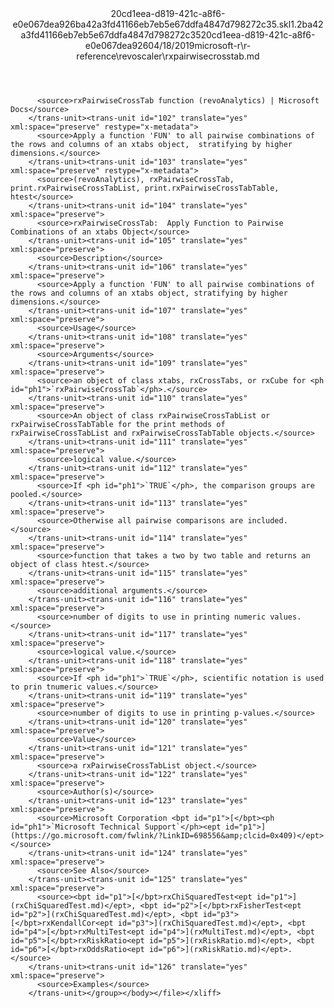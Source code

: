 <?xml version="1.0"?><xliff version="1.2" xmlns="urn:oasis:names:tc:xliff:document:1.2" xmlns:xsi="http://www.w3.org/2001/XMLSchema-instance" xsi:schemaLocation="urn:oasis:names:tc:xliff:document:1.2 xliff-core-1.2-transitional.xsd"><file datatype="xml" original="rxpairwisecrosstab.md" source-language="en-US" target-language="en-US"><header><tool tool-id="mdxliff" tool-name="mdxliff" tool-version="1.0-d1654b2" tool-company="Microsoft" /><xliffext:skl_file_name xmlns:xliffext="urn:microsoft:content:schema:xliffextensions">20cd1eea-d819-421c-a8f6-e0e067dea926ba42a3fd41166eb7eb5e67ddfa4847d798272c35.skl</xliffext:skl_file_name><xliffext:version xmlns:xliffext="urn:microsoft:content:schema:xliffextensions">1.2</xliffext:version><xliffext:ms.openlocfilehash xmlns:xliffext="urn:microsoft:content:schema:xliffextensions">ba42a3fd41166eb7eb5e67ddfa4847d798272c35</xliffext:ms.openlocfilehash><xliffext:ms.sourcegitcommit xmlns:xliffext="urn:microsoft:content:schema:xliffextensions">20cd1eea-d819-421c-a8f6-e0e067dea926</xliffext:ms.sourcegitcommit><xliffext:ms.lasthandoff xmlns:xliffext="urn:microsoft:content:schema:xliffextensions">04/18/2019</xliffext:ms.lasthandoff><xliffext:ms.openlocfilepath xmlns:xliffext="urn:microsoft:content:schema:xliffextensions">microsoft-r\r-reference\revoscaler\rxpairwisecrosstab.md</xliffext:ms.openlocfilepath></header><body><group id="content" extype="content"><trans-unit id="101" translate="yes" xml:space="preserve" restype="x-metadata">
          <source>rxPairwiseCrossTab function (revoAnalytics) | Microsoft Docs</source>
        </trans-unit><trans-unit id="102" translate="yes" xml:space="preserve" restype="x-metadata">
          <source>Apply a function 'FUN' to all pairwise combinations of the rows and columns of an xtabs object,  stratifying by higher dimensions.</source>
        </trans-unit><trans-unit id="103" translate="yes" xml:space="preserve" restype="x-metadata">
          <source>(revoAnalytics), rxPairwiseCrossTab, print.rxPairwiseCrossTabList, print.rxPairwiseCrossTabTable, htest</source>
        </trans-unit><trans-unit id="104" translate="yes" xml:space="preserve">
          <source>rxPairwiseCrossTab:  Apply Function to Pairwise Combinations of an xtabs Object</source>
        </trans-unit><trans-unit id="105" translate="yes" xml:space="preserve">
          <source>Description</source>
        </trans-unit><trans-unit id="106" translate="yes" xml:space="preserve">
          <source>Apply a function 'FUN' to all pairwise combinations of the rows and columns of an xtabs object, stratifying by higher dimensions.</source>
        </trans-unit><trans-unit id="107" translate="yes" xml:space="preserve">
          <source>Usage</source>
        </trans-unit><trans-unit id="108" translate="yes" xml:space="preserve">
          <source>Arguments</source>
        </trans-unit><trans-unit id="109" translate="yes" xml:space="preserve">
          <source>an object of class xtabs, rxCrossTabs, or rxCube for <ph id="ph1">`rxPairwiseCrossTab`</ph>.</source>
        </trans-unit><trans-unit id="110" translate="yes" xml:space="preserve">
          <source>An object of class rxPairwiseCrossTabList or rxPairwiseCrossTabTable for the print methods of rxPairwiseCrossTabList and rxPairwiseCrossTabTable objects.</source>
        </trans-unit><trans-unit id="111" translate="yes" xml:space="preserve">
          <source>logical value.</source>
        </trans-unit><trans-unit id="112" translate="yes" xml:space="preserve">
          <source>If <ph id="ph1">`TRUE`</ph>, the comparison groups are pooled.</source>
        </trans-unit><trans-unit id="113" translate="yes" xml:space="preserve">
          <source>Otherwise all pairwise comparisons are included.</source>
        </trans-unit><trans-unit id="114" translate="yes" xml:space="preserve">
          <source>function that takes a two by two table and returns an object of class htest.</source>
        </trans-unit><trans-unit id="115" translate="yes" xml:space="preserve">
          <source>additional arguments.</source>
        </trans-unit><trans-unit id="116" translate="yes" xml:space="preserve">
          <source>number of digits to use in printing numeric values.</source>
        </trans-unit><trans-unit id="117" translate="yes" xml:space="preserve">
          <source>logical value.</source>
        </trans-unit><trans-unit id="118" translate="yes" xml:space="preserve">
          <source>If <ph id="ph1">`TRUE`</ph>, scientific notation is used to prin tnumeric values.</source>
        </trans-unit><trans-unit id="119" translate="yes" xml:space="preserve">
          <source>number of digits to use in printing p-values.</source>
        </trans-unit><trans-unit id="120" translate="yes" xml:space="preserve">
          <source>Value</source>
        </trans-unit><trans-unit id="121" translate="yes" xml:space="preserve">
          <source>a rxPairwiseCrossTabList object.</source>
        </trans-unit><trans-unit id="122" translate="yes" xml:space="preserve">
          <source>Author(s)</source>
        </trans-unit><trans-unit id="123" translate="yes" xml:space="preserve">
          <source>Microsoft Corporation <bpt id="p1">[</bpt><ph id="ph1">`Microsoft Technical Support`</ph><ept id="p1">](https://go.microsoft.com/fwlink/?LinkID=698556&amp;clcid=0x409)</ept></source>
        </trans-unit><trans-unit id="124" translate="yes" xml:space="preserve">
          <source>See Also</source>
        </trans-unit><trans-unit id="125" translate="yes" xml:space="preserve">
          <source><bpt id="p1">[</bpt>rxChiSquaredTest<ept id="p1">](rxChiSquaredTest.md)</ept>, <bpt id="p2">[</bpt>rxFisherTest<ept id="p2">](rxChiSquaredTest.md)</ept>, <bpt id="p3">[</bpt>rxKendallCor<ept id="p3">](rxChiSquaredTest.md)</ept>, <bpt id="p4">[</bpt>rxMultiTest<ept id="p4">](rxMultiTest.md)</ept>, <bpt id="p5">[</bpt>rxRiskRatio<ept id="p5">](rxRiskRatio.md)</ept>, <bpt id="p6">[</bpt>rxOddsRatio<ept id="p6">](rxRiskRatio.md)</ept>.</source>
        </trans-unit><trans-unit id="126" translate="yes" xml:space="preserve">
          <source>Examples</source>
        </trans-unit></group></body></file></xliff>